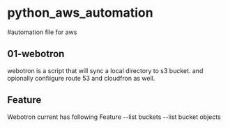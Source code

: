 # python_aws_automation
#automation file for aws

## 01-webotron

webotron is a script that will sync a local directory to s3 bucket. and opionally confiigure route 53 and cloudfron as well.

## Feature
Webotron current has following Feature
--list buckets
--list bucket objects
